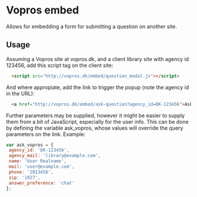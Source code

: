 
Vopros embed
============

Allows for embedding a form for submitting a question on another site.

Usage
-----

Assuming a Vopros site at vopros.dk, and a client library site with
agency id 123456, add this script tag on the client site:

```html
  <script src="http://vopros.dk/embed/question_modal.js"></script>
```

And where appropiate, add the link to trigger the popup (note the
agency id in the URL):

```html
  <a href="http://vopros.dk/embed/ask-question?agency_id=DK-123456">Ask a question</a>
```

Further parameters may be supplied, however it might be easier to
supply them from a bit of JavaScript, especially for the user
info. This can be done by defining the variable ask_vopros, whose
values will override the query parameters on the link. Example:

```javascript
var ask_vopros = {
 agency_id: 'DK-123456',
 agency_mail: 'library@example.com',
 name: 'User Realname',
 mail: 'user@example.com',
 phone: '2013456',
 zip: '1927',
 answer_preference: 'chat'
};
```
